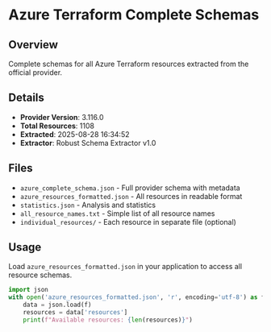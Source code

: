 # Azure Terraform Complete Schemas

## Overview
Complete schemas for all Azure Terraform resources extracted from the official provider.

## Details
- **Provider Version**: 3.116.0
- **Total Resources**: 1108
- **Extracted**: 2025-08-28 16:34:52
- **Extractor**: Robust Schema Extractor v1.0

## Files
- `azure_complete_schema.json` - Full provider schema with metadata
- `azure_resources_formatted.json` - All resources in readable format
- `statistics.json` - Analysis and statistics
- `all_resource_names.txt` - Simple list of all resource names
- `individual_resources/` - Each resource in separate file (optional)

## Usage
Load `azure_resources_formatted.json` in your application to access all resource schemas.

```python
import json
with open('azure_resources_formatted.json', 'r', encoding='utf-8') as f:
    data = json.load(f)
    resources = data['resources']
    print(f"Available resources: {len(resources)}")
```
